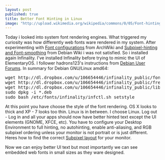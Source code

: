```yaml
---
layout: post
published: true
title: Better Font Hinting in Linux
image: "http://upload.wikimedia.org/wikipedia/commons/0/05/Font-hinting-example.png"
---
```


Today i looked into system font rendering engines. What triggered my curiosity was how differently web fonts ware rendered in my system. After experimenting with [Font configurations](https://wiki.archlinux.org/index.php/Font_Configuration "Font configuration") from ArchWiki and [Subpixel-hinting and Font-smoothing](https://wiki.debian.org/Fonts#Subpixel-hinting_and_Font-smoothing "Subpixel-hinting and Font-smoothing") from Debian Wiki i was not satisfied. So i installed again Infinality. I've installed Infinality before trying to mimic the UI of ElementaryOS.
I follower hadrons123's instructions from [Debian User Forums](http://forums.debian.net/viewtopic.php?f=16&t=88545 "HOWTO install infinality font-settings for Debian - Debian User Forums"). In summary for Debian GNU/Linux amd64:

<pre>
wget http://dl.dropbox.com/u/106654446/infinality_public/fontconfig-infinality_1-1_all.deb
wget http://dl.dropbox.com/u/106654446/infinality_public/freetype-infinality_2.4.9-1_all.deb
wget http://dl.dropbox.com/u/106654446/infinality_public/libfreetype-infinality6_2.4.9-1_amd64.deb
sudo dpkg -i *.deb
sudo bash /etc/fonts/infinality/infctl.sh setstyle
</pre>
At this point you have choose the style of the font rendering. OS X looks to thick
and XP - 7 looks too thin. Linux is in between. I choose Linux.
Log out - Log in and all your apps should now have better hinted text except the UI elements (GNOME, XFCE, etc). You have to configure your Desktop Environment to full hinting, no autohinting, enable anti-aliasing, and RGB subpixel ordering unless your monitor is not portrait or is just different. Heres how to find the correct [Subpixel layout](http://www.lagom.nl/lcd-test/subpixel.php "Subpixel layout") for your monitor.

Now we can enjoy better UI text but most importantly we can see embedded web fonts in small sizes as they ware designed.